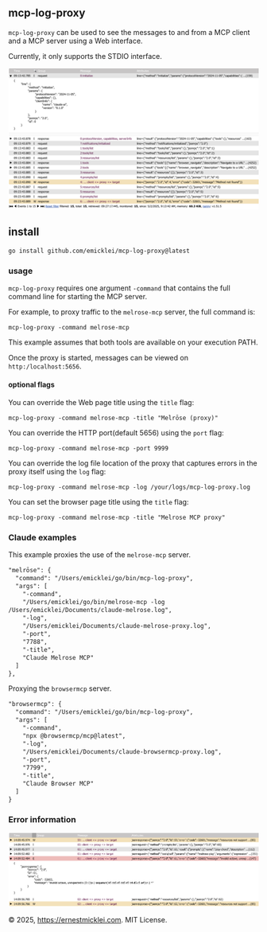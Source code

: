 ## mcp-log-proxy

`mcp-log-proxy` can be used to see the messages to and from a MCP client and a MCP server using a Web interface.

Currently, it only supports the STDIO interface.

![web log view](doc/screenshot2.png)

## install

    go install github.com/emicklei/mcp-log-proxy@latest

### usage

`mcp-log-proxy` requires one argument `-command` that contains the full command line for starting the MCP server.

For example, to proxy traffic to the `melrose-mcp` server, the full command is:

    mcp-log-proxy -command melrose-mcp

This example assumes that both tools are available on your execution PATH.

Once the proxy is started, messages can be viewed on `http:/localhost:5656`.

#### optional flags

You can override the Web page title using the `title` flag:

    mcp-log-proxy -command melrose-mcp -title "Melrōse (proxy)"   

You can override the HTTP port(default 5656) using the `port` flag:

    mcp-log-proxy -command melrose-mcp -port 9999

You can override the log file location of the proxy that captures errors in the proxy itself using the `log` flag:

    mcp-log-proxy -command melrose-mcp -log /your/logs/mcp-log-proxy.log

You can set the browser page title using the `title` flag:

    mcp-log-proxy -command melrose-mcp -title "Melrose MCP proxy"

### Claude examples

This example proxies the use of the `melrose-mcp` server.

    "melrōse": {
      "command": "/Users/emicklei/go/bin/mcp-log-proxy",
      "args": [
        "-command",
        "/Users/emicklei/go/bin/melrose-mcp -log /Users/emicklei/Documents/claude-melrose.log",
        "-log",
        "/Users/emicklei/Documents/claude-melrose-proxy.log",
        "-port",
        "7788",
        "-title",
        "Claude Melrose MCP"
      ]
    },

Proxying the `browsermcp` server.

    "browsermcp": {
      "command": "/Users/emicklei/go/bin/mcp-log-proxy",
      "args": [
        "-command",
        "npx @browsermcp/mcp@latest",
        "-log",
        "/Users/emicklei/Documents/claude-browsermcp-proxy.log",
        "-port",
        "7799",
        "-title",
        "Claude Browser MCP"
      ]
    }

### Error information

![web log view](doc/screenshot1.png)


&copy; 2025, https://ernestmicklei.com. MIT License.